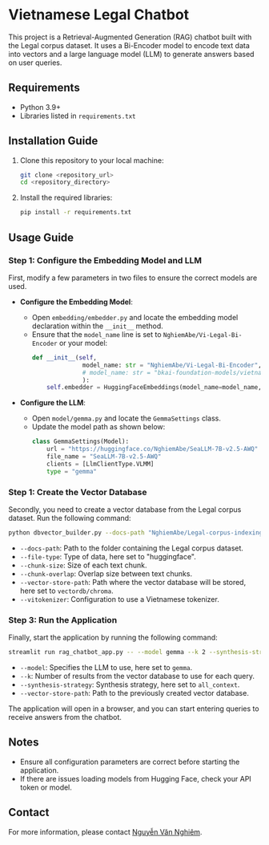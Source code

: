# Vietnamese Legal Chatbot

This project is a Retrieval-Augmented Generation (RAG) chatbot built with the Legal corpus dataset. It uses a Bi-Encoder model to encode text data into vectors and a large language model (LLM) to generate answers based on user queries.

## Requirements

- Python 3.9+
- Libraries listed in `requirements.txt`

## Installation Guide

1. Clone this repository to your local machine:
    ```bash
    git clone <repository_url>
    cd <repository_directory>
    ```

2. Install the required libraries:
    ```bash
    pip install -r requirements.txt
    ```

## Usage Guide

### Step 1: Configure the Embedding Model and LLM

First, modify a few parameters in two files to ensure the correct models are used.

- **Configure the Embedding Model**:
    - Open `embedding/embedder.py` and locate the embedding model declaration within the `__init__` method.
    - Ensure that the `model_name` line is set to `NghiemAbe/Vi-Legal-Bi-Encoder` or your model:
      ```python
      def __init__(self,
                    model_name: str = "NghiemAbe/Vi-Legal-Bi-Encoder",
                    # model_name: str = "bkai-foundation-models/vietnamese-bi-encoder",
                    ):
          self.embedder = HuggingFaceEmbeddings(model_name=model_name, model_kwargs={'token': 'hf_PU...'})
      ```

- **Configure the LLM**:
    - Open `model/gemma.py` and locate the `GemmaSettings` class.
    - Update the model path as shown below:
      ```python
      class GemmaSettings(Model):
          url = "https://huggingface.co/NghiemAbe/SeaLLM-7B-v2.5-AWQ"
          file_name = "SeaLLM-7B-v2.5-AWQ"
          clients = [LlmClientType.VLMM]
          type = "gemma"
      ```
      
### Step 1: Create the Vector Database

Secondly, you need to create a vector database from the Legal corpus dataset. Run the following command:

```bash
python dbvector_builder.py --docs-path "NghiemAbe/Legal-corpus-indexing" --file-type "huggingface" --chunk-size 1024 --chunk-overlap 256 --vector-store-path "vectordb/chroma" --vitokenizer 1
```

- `--docs-path`: Path to the folder containing the Legal corpus dataset.
- `--file-type`: Type of data, here set to "huggingface".
- `--chunk-size`: Size of each text chunk.
- `--chunk-overlap`: Overlap size between text chunks.
- `--vector-store-path`: Path where the vector database will be stored, here set to `vectordb/chroma`.
- `--vitokenizer`: Configuration to use a Vietnamese tokenizer.



### Step 3: Run the Application

Finally, start the application by running the following command:

```bash
streamlit run rag_chatbot_app.py -- --model gemma --k 2 --synthesis-strategy all_context --vector-store-path 'vectordb/chroma'
```

- `--model`: Specifies the LLM to use, here set to `gemma`.
- `--k`: Number of results from the vector database to use for each query.
- `--synthesis-strategy`: Synthesis strategy, here set to `all_context`.
- `--vector-store-path`: Path to the previously created vector database.

The application will open in a browser, and you can start entering queries to receive answers from the chatbot.

## Notes

- Ensure all configuration parameters are correct before starting the application.
- If there are issues loading models from Hugging Face, check your API token or model.

## Contact

For more information, please contact [Nguyễn Văn Nghiêm](mailto:nguyenvannghiem0312@gmail.com).

